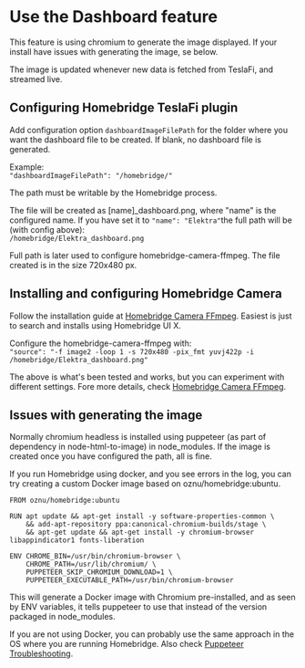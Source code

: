 # Use the Dashboard feature

This feature is using chromium to generate the image displayed. If your install have issues with generating the image, se below.

The image is updated whenever new data is fetched from TeslaFi, and streamed live.

## Configuring Homebridge TeslaFi plugin  

Add configuration option `dashboardImageFilePath` for the folder where you want the dashboard file to be created. If blank, no dashboard file is generated.

Example:  
`"dashboardImageFilePath": "/homebridge/"`

The path must be writable by the Homebridge process.

The file will be created as [name]_dashboard.png, where "name" is the configured name. If you have set it to `"name": "Elektra"`the full path will be (with config above):  
`/homebridge/Elektra_dashboard.png`

Full path is later used to configure homebridge-camera-ffmpeg.
The file created is in the size 720x480 px.  

## Installing and configuring Homebridge Camera 

Follow the installation guide at [Homebridge Camera FFmpeg](https://github.com/Sunoo/homebridge-camera-ffmpeg). Easiest is just to search and installs using Homebridge UI X.

Configure the homebridge-camera-ffmpeg with:  
`"source": "-f image2 -loop 1 -s 720x480 -pix_fmt yuvj422p -i /homebridge/Elektra_dashboard.png"`  

The above is what's been tested and works, but you can experiment with different settings.
Fore more details, check [Homebridge Camera FFmpeg](https://github.com/Sunoo/homebridge-camera-ffmpeg).

## Issues with generating the image  

Normally chromium headless is installed using puppeteer (as part of dependency in node-html-to-image) in node_modules. If the image is created once you have configured the path, all is fine.

If you run Homebridge using docker, and you see errors in the log, you can try creating a custom Docker image based on oznu/homebridge:ubuntu.

```
FROM oznu/homebridge:ubuntu

RUN apt update && apt-get install -y software-properties-common \
    && add-apt-repository ppa:canonical-chromium-builds/stage \
    && apt-get update && apt-get install -y chromium-browser libappindicator1 fonts-liberation

ENV CHROME_BIN=/usr/bin/chromium-browser \
    CHROME_PATH=/usr/lib/chromium/ \
    PUPPETEER_SKIP_CHROMIUM_DOWNLOAD=1 \
    PUPPETEER_EXECUTABLE_PATH=/usr/bin/chromium-browser

```
This will generate a Docker image with Chromium pre-installed, and as seen by ENV variables, it tells puppeteer to use that instead of the version packaged in node_modules.

If you are not using Docker, you can probably use the same approach in the OS where you are running Homebridge. Also check [Puppeteer Troubleshooting](https://github.com/puppeteer/puppeteer/blob/main/docs/troubleshooting.md).